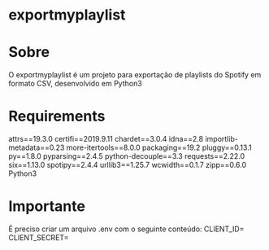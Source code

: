 # exportmyplaylist

# Sobre
O exportmyplaylist é um projeto para exportação de playlists do Spotify em formato CSV, desenvolvido em Python3

# Requirements
attrs==19.3.0
certifi==2019.9.11
chardet==3.0.4
idna==2.8
importlib-metadata==0.23
more-itertools==8.0.0
packaging==19.2
pluggy==0.13.1
py==1.8.0
pyparsing==2.4.5
python-decouple==3.3
requests==2.22.0
six==1.13.0
spotipy==2.4.4
urllib3==1.25.7
wcwidth==0.1.7
zipp==0.6.0
Python3

# Importante
É preciso criar um arquivo .env com o seguinte conteúdo:
CLIENT_ID=<ID de desenvolvedor do Spotify>
CLIENT_SECRET=<Senha de desenvolvedor do Spotify>




